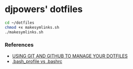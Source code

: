 # djpowers' dotfiles

```bash
cd ~/dotfiles
chmod +x makesymlinks.sh
./makesymlinks.sh
```

### References
* [USING GIT AND GITHUB TO MANAGE YOUR DOTFILES](http://blog.smalleycreative.com/tutorials/using-git-and-github-to-manage-your-dotfiles/)
* [.bash_profile vs .bashrc](http://www.joshstaiger.org/archives/2005/07/bash_profile_vs.html)
